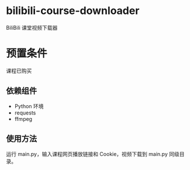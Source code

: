 # bilibili-course-downloader

BiliBili 课堂视频下载器

# 预置条件

课程已购买

## 依赖组件

- Python 环境
- requests
- ffmpeg

## 使用方法

运行 main.py，输入课程网页播放链接和 Cookie，视频下载到 main.py 同级目录。
